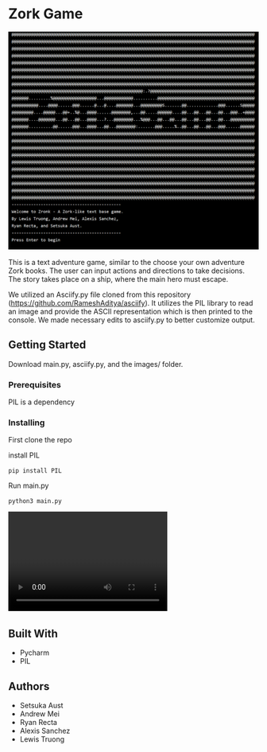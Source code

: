 # Zork Game

![](https://github.com/LeTruongCSUMB/Project_Zork/blob/setsuka/images/Untitled.png)

This is a text adventure game, similar to the choose your own adventure Zork books. The user can input actions and directions to take decisions.
The story takes place on a ship, where the main hero must escape.  

We utilized an Asciify.py file cloned from this repository (https://github.com/RameshAditya/asciify). It utilizes the PIL library to read an image
and provide the ASCII representation which is then printed to the console. We made necessary edits to asciify.py to better customize output.

## Getting Started

Download main.py, asciify.py, and the images/ folder.

### Prerequisites

PIL is a dependency


### Installing

First clone the repo



install PIL

```
pip install PIL
```

Run main.py

```
python3 main.py
```

<video width="320" height="200" controls preload> 
    <source src="zork_demo.webm"></source> 
</video>


## Built With

* Pycharm 
* PIL


## Authors


* Setsuka Aust
* Andrew Mei
* Ryan Recta
* Alexis Sanchez
* Lewis Truong


